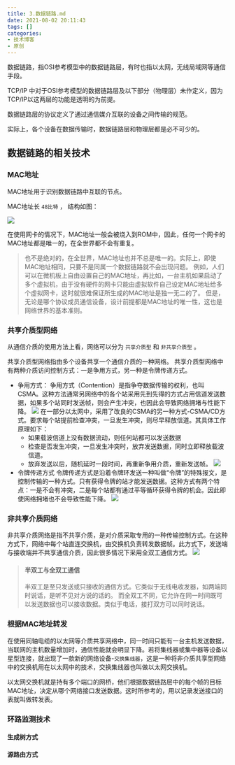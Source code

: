 ```yaml
---
title: 3.数据链路.md
date: 2021-08-02 20:11:43
tags: []
categories:
- 技术博客
- 原创
---
```


数据链路，指OSI参考模型中的数据链路层，有时也指以太网，无线局域网等通信手段。

TCP/IP 中对于OSI参考模型的数据链路层及以下部分（物理层）未作定义，因为TCP/IP以这两层的功能是透明的为前提。

数据链路层的协议定义了通过通信媒介互联的设备之间传输的规范。

实际上，各个设备在数据传输时，数据链路层和物理层都是必不可少的。

## 数据链路的相关技术
### MAC地址
MAC地址用于识别数据链路中互联的节点。

MAC地址长 `48比特` ， 结构如图：

![](https://img-vnote-1251075307.cos.ap-beijing.myqcloud.com/1627913380_20210802201605376_24124851.png)

在使用网卡的情况下，MAC地址一般会被烧入到ROM中，因此，任何一个网卡的MAC地址都是唯一的，在全世界都不会有重复。

> 也不是绝对的，在全世界，MAC地址也并不总是唯一的。实际上，即使MAC地址相同，只要不是同属一个数据链路就不会出现问题。
> 例如，人们可以在微机板上自由设置自己的MAC地址，再比如，一台主机如果启动了多个虚拟机，由于没有硬件的网卡只能由虚拟软件自己设定MAC地址给多个虚拟网卡，这时就很难保证所生成的MAC地址是独一无二的了。
> 但是，无论是哪个协议成员通信设备，设计前提都是MAC地址的唯一性，这也是网络世界的基本准则。

### 共享介质型网络
从通信介质的使用方法上看，网络可以分为 `共享介质型` 和 `非共享介质型` 。

共享介质型网络指由多个设备共享一个通信介质的一种网络。
共享介质型网络中有两种介质访问控制方式：一是争用方式，另一种是令牌传递方式。

- 争用方式：
    争用方式（Contention）是指争夺数据传输的权利，也叫CSMA。这种方法通常另网络中的各个站采用先到先得的方式占用信道发送数据，如果多个站同时发送帧，则会产生冲突，也因此会导致网络拥堵与性能下降。
    ![](https://img-vnote-1251075307.cos.ap-beijing.myqcloud.com/1627952258_20210803083826467_148453307.png)
    在一部分以太网中，采用了改良的CSMA的另一种方式-CSMA/CD方式。要求每个站提前检查冲突，一旦发生冲突，则尽早释放信道。其具体工作原理如下：
    - 如果载波信道上没有数据流动，则任何站都可以发送数据
    - 检查是否发生冲突，一旦发生冲突时，放弃发送数据，同时立即释放载波信道。
    - 放弃发送以后，随机延时一段时间，再重新争用介质，重新发送帧。
    ![](https://img-vnote-1251075307.cos.ap-beijing.myqcloud.com/1627952259_20210803083939742_1826216582.png)
- 令牌传递方式
    令牌传递方式是沿着令牌环发送一种叫做“令牌”的特殊报文，是控制传输的一种方式。只有获得令牌的站才能发送数据。这种方式有两个特点：一是不会有冲突，二是每个站都有通过平等循环获得令牌的机会。因此即使网络拥堵也不会导致性能下降。
    ![](https://img-vnote-1251075307.cos.ap-beijing.myqcloud.com/1627952260_20210803084047063_1385810750.png)

### 非共享介质网络
非共享介质网络是指不共享介质，是对介质采取专用的一种传输控制方式。在这种方式下，网络中每个站直连交换机，由交换机负责转发数据帧。此方式下，发送端与接收端并不共享通信介质，因此很多情况下采用全双工通信方式。
![](https://img-vnote-1251075307.cos.ap-beijing.myqcloud.com/1627952260_20210803084207574_1861123535.png)

> #### 半双工与全双工通信
> 半双工是至只发送或只接收的通信方式。它类似于无线电收发器，如两端同时说话，是听不见对方说的话的。
> 而全双工不同，它允许在同一时间既可以发送数据也可以接收数据。类似于电话，接打双方可以同时说话。

### 根据MAC地址转发
在使用同轴电缆的以太网等介质共享网络中，同一时间只能有一台主机发送数据，当联网的主机数量增加时，通信性能就会明显下降。若将集线器或集中器等设备以星型连接，就出现了一款新的网络设备-`交换集线器`，这是一种将非介质共享型网络中的交换机用在以太网中的技术，交换集线器也叫做以太网交换机。

以太网交换机就是持有多个端口的网桥，他们根据数据链路层中的每个帧的目标MAC地址，决定从哪个网络接口发送数据。这时所参考的，用以记录发送接口的表就叫做转发表。

### 环路监测技术
#### 生成树方式
#### 源路由方式
